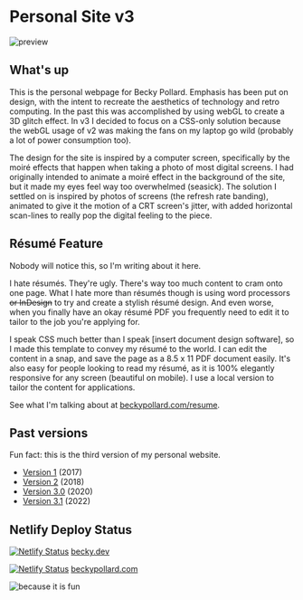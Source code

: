 # Personal Site v3

![preview](https://user-images.githubusercontent.com/52248161/160261761-c54c0b2b-b525-4788-b289-3e745cd6280b.gif)

## What's up
This is the personal webpage for Becky Pollard. Emphasis has been put on design, with the intent to recreate the aesthetics of technology and retro computing. In the past this was accomplished by using webGL to create a 3D glitch effect. In v3 I decided to focus on a CSS-only solution because the webGL usage of v2 was making the fans on my laptop go wild (probably a lot of power consumption too).

The design for the site is inspired by a computer screen, specifically by the moiré effects that happen when taking a photo of most digital screens. I had originally intended to animate a moiré effect in the background of the site, but it made my eyes feel way too overwhelmed (seasick). The solution I settled on is inspired by photos of screens (the refresh rate banding), animated to give it the motion of a CRT screen's jitter, with added horizontal scan-lines to really pop the digital feeling to the piece.

## Résumé Feature

Nobody will notice this, so I'm writing about it here.

I hate résumés. They're ugly. There's way too much content to cram onto one page. What I hate more than résumés though is using word processors <del>or InDesign</del> to try and create a stylish résumé design. And even worse, when you finally have an okay résumé PDF you frequently need to edit it to tailor to the job you're applying for.

I speak CSS much better than I speak [insert document design software], so I made this template to convey my résumé to the world. I can edit the content in a snap, and save the page as a 8.5 x 11 PDF document easily. It's also easy for people looking to read my résumé, as it is 100% elegantly responsive for any screen (beautiful on mobile). I use a local version to tailor the content for applications.

See what I'm talking about at [beckypollard.com/resume](https://beckypollard.com/resume).

## Past versions
Fun fact: this is the third version of my personal website.

- [Version 1](https://web.archive.org/web/20180118052458/http://beckypollard.com/) (2017)
- [Version 2](https://web.archive.org/web/20180805212854/http://beckypollard.com/) (2018)
- [Version 3.0](https://web.archive.org/web/20200612001021/http://beckypollard.com/) (2020)
- [Version 3.1](http://beckypollard.com) (2022)

## Netlify Deploy Status
[![Netlify Status](https://api.netlify.com/api/v1/badges/5db2ab63-8ab5-4aeb-98aa-46b405c339ff/deploy-status)](https://app.netlify.com/sites/becky-dev/deploys) [becky.dev](https://becky.dev)

[![Netlify Status](https://api.netlify.com/api/v1/badges/90d66802-4657-41c8-bb16-3917275f5ec9/deploy-status)](https://app.netlify.com/sites/beckypollard/deploys) [beckypollard.com](https://beckypollard.com)

![because it is fun](https://user-images.githubusercontent.com/52248161/162846503-fb51676f-eeae-4559-b34a-acf94fb3a0e4.png)


